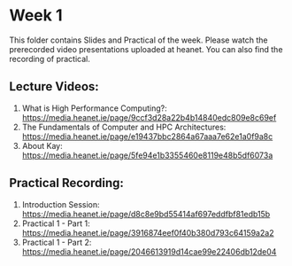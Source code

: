 # Week 1

This folder contains Slides and Practical of the week. Please watch the prerecorded video presentations uploaded at heanet. You can also find the recording of practical. 

Lecture Videos:
---------------
1. What is High Performance Computing?: https://media.heanet.ie/page/9ccf3d28a22b4b14840edc809e8c69ef
2. The Fundamentals of Computer and HPC Architectures: https://media.heanet.ie/page/e19437bbc2864a67aaa7e62e1a0f9a8c
3. About Kay: https://media.heanet.ie/page/5fe94e1b3355460e8119e48b5df6073a

Practical Recording:
-------------------
1. Introduction Session: https://media.heanet.ie/page/d8c8e9bd55414af697eddfbf81edb15b
2. Practical 1 - Part 1: https://media.heanet.ie/page/3916874eef0f40b380d793c64159a2a2   
3. Practical 1 - Part 2: https://media.heanet.ie/page/2046613919d14cae99e22406db12de04  
